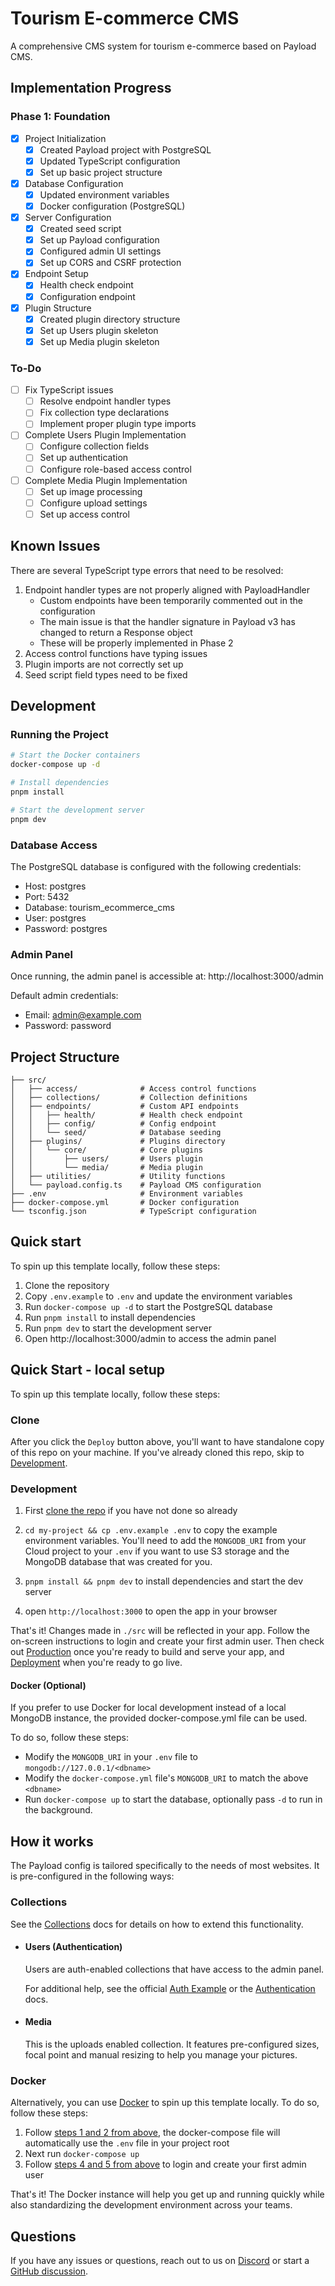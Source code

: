 # Tourism E-commerce CMS

A comprehensive CMS system for tourism e-commerce based on Payload CMS.

## Implementation Progress

### Phase 1: Foundation

- [x] Project Initialization
  - [x] Created Payload project with PostgreSQL
  - [x] Updated TypeScript configuration
  - [x] Set up basic project structure

- [x] Database Configuration
  - [x] Updated environment variables
  - [x] Docker configuration (PostgreSQL)

- [x] Server Configuration
  - [x] Created seed script
  - [x] Set up Payload configuration
  - [x] Configured admin UI settings
  - [x] Set up CORS and CSRF protection

- [x] Endpoint Setup
  - [x] Health check endpoint
  - [x] Configuration endpoint

- [x] Plugin Structure
  - [x] Created plugin directory structure
  - [x] Set up Users plugin skeleton 
  - [x] Set up Media plugin skeleton

### To-Do

- [ ] Fix TypeScript issues
  - [ ] Resolve endpoint handler types
  - [ ] Fix collection type declarations
  - [ ] Implement proper plugin type imports

- [ ] Complete Users Plugin Implementation
  - [ ] Configure collection fields
  - [ ] Set up authentication
  - [ ] Configure role-based access control

- [ ] Complete Media Plugin Implementation
  - [ ] Set up image processing
  - [ ] Configure upload settings
  - [ ] Set up access control

## Known Issues

There are several TypeScript type errors that need to be resolved:

1. Endpoint handler types are not properly aligned with PayloadHandler
   - Custom endpoints have been temporarily commented out in the configuration
   - The main issue is that the handler signature in Payload v3 has changed to return a Response object
   - These will be properly implemented in Phase 2
2. Access control functions have typing issues
3. Plugin imports are not correctly set up
4. Seed script field types need to be fixed

## Development

### Running the Project

```bash
# Start the Docker containers
docker-compose up -d

# Install dependencies
pnpm install

# Start the development server
pnpm dev
```

### Database Access

The PostgreSQL database is configured with the following credentials:

- Host: postgres
- Port: 5432
- Database: tourism_ecommerce_cms
- User: postgres
- Password: postgres

### Admin Panel

Once running, the admin panel is accessible at: http://localhost:3000/admin

Default admin credentials:
- Email: admin@example.com
- Password: password

## Project Structure

```
├── src/
│   ├── access/              # Access control functions
│   ├── collections/         # Collection definitions
│   ├── endpoints/           # Custom API endpoints
│   │   ├── health/          # Health check endpoint
│   │   ├── config/          # Config endpoint
│   │   └── seed/            # Database seeding
│   ├── plugins/             # Plugins directory
│   │   └── core/            # Core plugins
│   │       ├── users/       # Users plugin
│   │       └── media/       # Media plugin
│   ├── utilities/           # Utility functions
│   └── payload.config.ts    # Payload CMS configuration
├── .env                     # Environment variables
├── docker-compose.yml       # Docker configuration
└── tsconfig.json            # TypeScript configuration
```

## Quick start

To spin up this template locally, follow these steps:

1. Clone the repository
2. Copy `.env.example` to `.env` and update the environment variables
3. Run `docker-compose up -d` to start the PostgreSQL database
4. Run `pnpm install` to install dependencies
5. Run `pnpm dev` to start the development server
6. Open http://localhost:3000/admin to access the admin panel

## Quick Start - local setup

To spin up this template locally, follow these steps:

### Clone

After you click the `Deploy` button above, you'll want to have standalone copy of this repo on your machine. If you've already cloned this repo, skip to [Development](#development).

### Development

1. First [clone the repo](#clone) if you have not done so already
2. `cd my-project && cp .env.example .env` to copy the example environment variables. You'll need to add the `MONGODB_URI` from your Cloud project to your `.env` if you want to use S3 storage and the MongoDB database that was created for you.

3. `pnpm install && pnpm dev` to install dependencies and start the dev server
4. open `http://localhost:3000` to open the app in your browser

That's it! Changes made in `./src` will be reflected in your app. Follow the on-screen instructions to login and create your first admin user. Then check out [Production](#production) once you're ready to build and serve your app, and [Deployment](#deployment) when you're ready to go live.

#### Docker (Optional)

If you prefer to use Docker for local development instead of a local MongoDB instance, the provided docker-compose.yml file can be used.

To do so, follow these steps:

- Modify the `MONGODB_URI` in your `.env` file to `mongodb://127.0.0.1/<dbname>`
- Modify the `docker-compose.yml` file's `MONGODB_URI` to match the above `<dbname>`
- Run `docker-compose up` to start the database, optionally pass `-d` to run in the background.

## How it works

The Payload config is tailored specifically to the needs of most websites. It is pre-configured in the following ways:

### Collections

See the [Collections](https://payloadcms.com/docs/configuration/collections) docs for details on how to extend this functionality.

- #### Users (Authentication)

  Users are auth-enabled collections that have access to the admin panel.

  For additional help, see the official [Auth Example](https://github.com/payloadcms/payload/tree/main/examples/auth) or the [Authentication](https://payloadcms.com/docs/authentication/overview#authentication-overview) docs.

- #### Media

  This is the uploads enabled collection. It features pre-configured sizes, focal point and manual resizing to help you manage your pictures.

### Docker

Alternatively, you can use [Docker](https://www.docker.com) to spin up this template locally. To do so, follow these steps:

1. Follow [steps 1 and 2 from above](#development), the docker-compose file will automatically use the `.env` file in your project root
1. Next run `docker-compose up`
1. Follow [steps 4 and 5 from above](#development) to login and create your first admin user

That's it! The Docker instance will help you get up and running quickly while also standardizing the development environment across your teams.

## Questions

If you have any issues or questions, reach out to us on [Discord](https://discord.com/invite/payload) or start a [GitHub discussion](https://github.com/payloadcms/payload/discussions).
